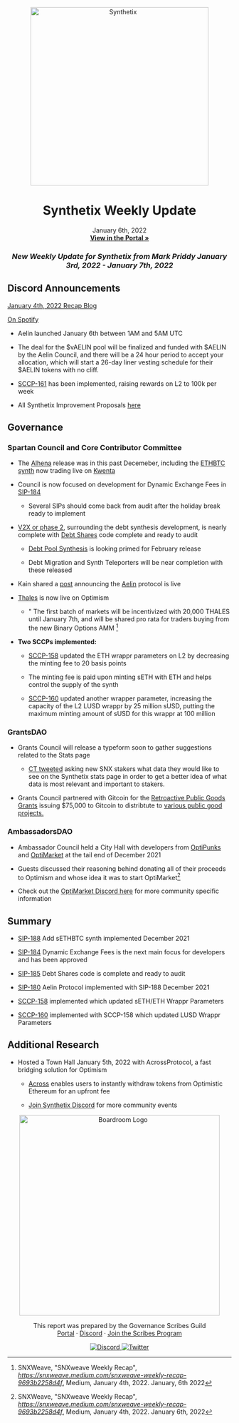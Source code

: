 
<p align="center">
  <a href="http://app.boardroom.info/BanklessDAO">
    <img src="https://miro.medium.com/max/1400/1*V3K-Uu2va_r9p7O2p_FzMw.png" alt="Synthetix" width="400" />
  </a>
  <h1 align="center">Synthetix Weekly Update</h1>
  <p align="center">
    January 6th, 2022
  <br />
  <a href="http://app.boardroom.info/BanklessDAO"><strong>View in the Portal »</strong></a>
  <br />
  </p>
</p>

### <p align="center"> *New Weekly Update for Synthetix from Mark Priddy January 3rd, 2022 - January 7th, 2022*

## Discord Announcements
	
[January 4th, 2022 Recap Blog](https://snxweave.medium.com/snxweave-weekly-recap-9693b2258d4f)

[On Spotify](https://open.spotify.com/episode/15xkZk9lwbDMz8RCXFr8Zs)

-  Aelin launched January 6th between 1AM and 5AM UTC
  
  - The deal for the $vAELIN pool will be finalized and funded with $AELIN by the Aelin Council, and there will be a 24 hour period to accept your allocation, which will start a 26-day liner vesting schedule for their $AELIN tokens with no cliff.
	
- [SCCP-161](https://sips.synthetix.io/sccp/sccp-161/) has been implemented, raising rewards on L2 to 100k per week
	
- All Synthetix Improvement Proposals [here](https://sips.synthetix.io/all-sip/)
	
## Governance

### Spartan Council and Core Contributor Committee
	
- The [Alhena](https://blog.synthetix.io/the-alhena-release/) release was in this past Decemeber, including the [ETHBTC synth](https://sips.synthetix.io/sips/sip-188/) now trading live on [Kwenta](https://kwenta.io/)
	
- Council is now focused on development for Dynamic Exchange Fees in [SIP-184](https://sips.synthetix.io/sips/sip-184/)
	
  - Several SIPs should come back from audit after the holiday break ready to implement
	
- [V2X or phase 2](https://blog.synthetix.io/v2x-revisited/), surrounding the debt synthesis development, is nearly complete with [Debt Shares](https://sips.synthetix.io/sips/sip-185/) code complete and ready to audit

  - [Debt Pool Synthesis](https://blog.synthetix.io/debt-pool-synthesis/) is looking primed for February release
	
  - Debt Migration and Synth Teleporters will be near completion with these released
	
- Kain shared a [post](https://mirror.xyz/seldon.eth/iwUxGuwCSe7uHPTBJyNAcF1XOsX-cYAFga860EYlLTw) announcing the [Aelin](https://aelin.xyz/) protocol is live
	
- [Thales](https://thalesmarket.io/markets) is now live on Optimism

  - " The first batch of markets will be incentivized with 20,000 THALES until January 7th, and will be shared pro rata for traders buying from the new Binary Options AMM [^1]

- **Two SCCPs implemented:**
	
  - [SCCP-158](https://sips.synthetix.io/sccp/sccp-158/) updated the ETH wrappr parameters on L2 by decreasing the minting fee to 20 basis points
	
  - The minting fee is paid upon minting sETH with ETH and helps control the supply of the synth
	
  - [SCCP-160](https://sips.synthetix.io/sccp/sccp-160/) updated another wrapper parameter, increasing the capacity of the L2 LUSD wrappr by 25 million sUSD, putting the maximum minting amount of sUSD for this wrappr at 100 million
	
[^1]: SNXWeave, "SNXweave Weekly Recap", *https://snxweave.medium.com/snxweave-weekly-recap-9693b2258d4f*, Medium, January 4th, 2022. January, 6th 2022
	
			
### GrantsDAO

- Grants Council will release a typeform soon to gather suggestions related to the Stats page

  - [CT tweeted](https://twitter.com/0xToit/status/1469281163990773763) asking new SNX stakers what data they would like to see on the Synthetix stats page in order to get a better idea of what data is most relevant and important to stakers.
	
- Grants Council partnered with Gitcoin for the [Retroactive Public Goods Grants](https://medium.com/@SynthetixGrants/the-synthetix-grantsdao-retroactive-public-goods-grants-program-629ec299c4d4) issuing $75,000 to Gitcoin to distribtute to [various public good projects.](https://gitcoin.co/grants/explorer?page=1&limit=12&me=false&sort_option=weighted_shuffle&collection_id=false&network=mainnet&state=active&profile=false&sub_round_slug=false&collections_page=1&grant_regions=&grant_types=&grant_tags=Synthetix&tenants=&idle=false&featured=true&round_type=false&utm_source=gitcoin&utm_medium=email&utm_campaign=gr12_launch&tab=grants)
	

### AmbassadorsDAO

- Ambassador Council held a City Hall with developers from [OptiPunks](https://www.optipunks.com/) and [OptiMarket](https://optimarket.io/) at the tail end of December 2021
	
- Guests discussed their reasoning behind donating all of their proceeds to Optimism and whose idea it was to start OptiMarket[^2]
	
[^2]: SNXWeave, "SNXweave Weekly Recap", *https://snxweave.medium.com/snxweave-weekly-recap-9693b2258d4f*, Medium, January 4th, 2022. January 6th, 2022
	
- Check out the [OptiMarket Discord here](https://t.co/f2xic4SJE9) for more community specific information
	

## Summary	

- [SIP-188](https://sips.synthetix.io/sips/sip-188/) Add sETHBTC synth implemented December 2021
	
- [SIP-184](https://sips.synthetix.io/sips/sip-184/) Dynamic Exchange Fees is the next main focus for developers and has been approved

- [SIP-185](https://sips.synthetix.io/sips/sip-185/) Debt Shares code is complete and ready to audit
	
- [SIP-180](https://sips.synthetix.io/sips/sip-180/) Aelin Protocol implemented with SIP-188 December 2021
	
- [SCCP-158](https://sips.synthetix.io/sccp/sccp-158/) implemented which updated sETH/ETH Wrappr Parameters
	
- [SCCP-160](https://sips.synthetix.io/sccp/sccp-160/) implemented with SCCP-158 which updated LUSD Wrappr Parameters
 

## Additional Research

- Hosted a Town Hall January 5th, 2022 with AcrossProtocol, a fast bridging solution for Optimism
	
  - [Across](https://across.to/) enables users to instantly withdraw tokens from Optimistic Ethereum for an upfront fee
	
  - [Join Synthetix Discord](https://discord.gg/bq3V9brMQV) for more community events

<p align="center">
  <a href="http://app.boardroom.info/">
    <img src="https://i.ibb.co/PFcchnQ/boardroom.png" alt="Boardroom Logo" width="450" />
  </a>
</p>

<p align="center">
	This report was prepared by the Governance Scribes Guild
  <br />
  <a href="http://boardroom.info/">Portal</a>
  ·
  <a href="https://discord.com/invite/tgrTFg9">Discord</a>
  ·
  <a href="https://boardroom.mirror.xyz/JHrN8nVy_J4C7Xzj37zoyPANg0ZnNszhWy9YOZHC0lM">Join the Scribes Program</a>
</p>

<p align="center">
  <a href="https://discord.gg/CEZ8WfuK8s">
    <img src="https://img.shields.io/badge/Discord-Join-7289da?style=for-the-badge&logo=discord&logoColor=white" alt="Discord" />
  </a>
  <a href="https://twitter.com/boardroom_info">
    <img src="https://img.shields.io/badge/Twitter-Follow-1da1f2?style=for-the-badge&logo=twitter&logoColor=white" alt="Twitter" />
  </a>
</p>
